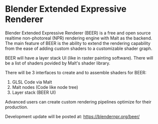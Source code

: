 # Blender Extended Expressive Renderer

Blender Extended Expressive Renderer (BEER) is a free and open source realtime non-photoreal (NPR) rendering engine with Malt as the backend. The main feature of BEER is the ability to extend the rendering capability from the ease of adding custom shaders to a customizable shader graph.

BEER will have a layer stack UI (like in raster painting software). There will be a list of shaders povided by Malt's shader library. 

There will be 3 interfaces to create and to assemble shaders for BEER:
1. GLSL Code via Malt
2. Malt nodes (Code like node tree)
3. Layer stack (BEER UI)

Advanced users can create custom rendering pipelines optimize for their production.

Development update will be posted at: https://blendernpr.org/beer/
